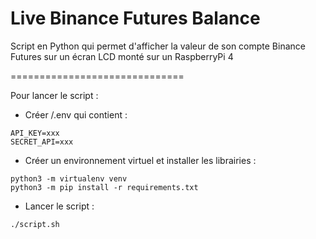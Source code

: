Live Binance Futures Balance
==============================

Script en Python qui permet d'afficher la valeur de son compte Binance Futures sur un écran LCD monté sur un RaspberryPi 4

==============================

Pour lancer le script : 

- Créer /.env qui contient :

```
API_KEY=xxx
SECRET_API=xxx
```

- Créer un environnement virtuel et installer les librairies : 

```
python3 -m virtualenv venv
python3 -m pip install -r requirements.txt
```
- Lancer le script :

```
./script.sh
```





